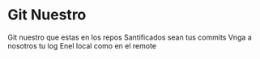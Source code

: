 # Git Nuestro

Git nuestro que estas en los repos
Santificados sean tus commits
Vnga a nosotros tu log
Enel local como en el remote